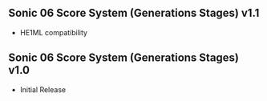 ## Sonic 06 Score System (Generations Stages) v1.1

- HE1ML compatibility

## Sonic 06 Score System (Generations Stages) v1.0

- Initial Release